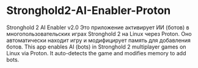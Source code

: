 # Stronghold2-AI-Enabler-Proton
Stronghold 2 AI Enabler v2.0   Это приложение активирует ИИ (ботов) в многопользовательских играх Stronghold 2 на Linux через Proton. Оно автоматически находит игру и модифицирует память для добавления ботов.  This app enables AI (bots) in Stronghold 2 multiplayer games on Linux via Proton. It auto-detects the game and modifies memory to add bots.

